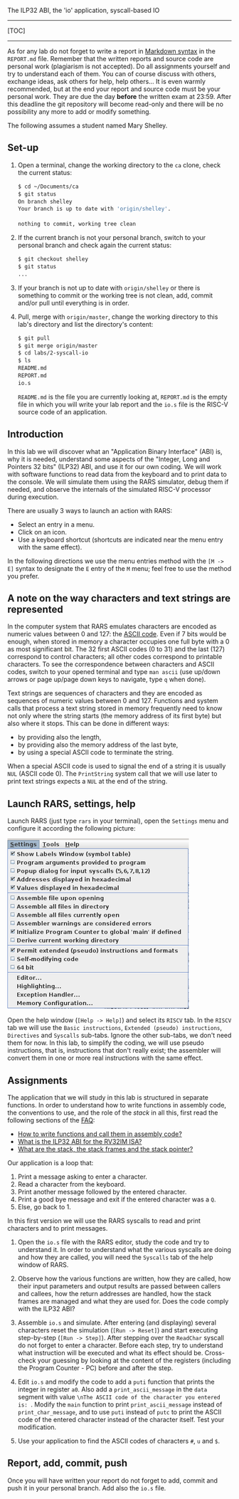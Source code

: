 <!-- MASTER-ONLY: DO NOT MODIFY THIS FILE

Copyright © Telecom Paris
Copyright © Renaud Pacalet (renaud.pacalet@telecom-paris.fr)

This file must be used under the terms of the CeCILL. This source
file is licensed as described in the file COPYING, which you should
have received as part of this distribution. The terms are also
available at:
https://cecill.info/licences/Licence_CeCILL_V2.1-en.html
-->

The ILP32 ABI, the 'io' application, syscall-based IO

---

[TOC]

---

As for any lab do not forget to write a report in [Markdown syntax] in the `REPORT.md` file.
Remember that the written reports and source code are personal work (plagiarism is not accepted).
Do all assignments yourself and try to understand each of them.
You can of course discuss with others, exchange ideas, ask others for help, help others...
It is even warmly recommended, but at the end your report and source code must be your personal work.
They are due the day **before** the written exam at 23:59.
After this deadline the git repository will become read-only and there will be no possibility any more to add or modify something.

The following assumes a student named Mary Shelley.

## Set-up

1. Open a terminal, change the working directory to the `ca` clone, check the current status:

    ```bash
    $ cd ~/Documents/ca
    $ git status
    On branch shelley
    Your branch is up to date with 'origin/shelley'.
    
    nothing to commit, working tree clean
    ```

1. If the current branch is not your personal branch, switch to your personal branch and check again the current status:

    ```bash
    $ git checkout shelley
    $ git status
    ...
    ```

1. If your branch is not up to date with `origin/shelley` or there is something to commit or the working tree is not clean, add, commit and/or pull until everything is in order.

1. Pull, merge with `origin/master`, change the working directory to this lab's directory and list the directory's content:

    ```bash
    $ git pull
    $ git merge origin/master
    $ cd labs/2-syscall-io
    $ ls
    README.md
    REPORT.md
    io.s
    ```

   `README.md` is the file you are currently looking at, `REPORT.md` is the empty file in which you will write your lab report and the `io.s` file is the RISC-V source code of an application.

## Introduction

In this lab we will discover what an "Application Binary Interface" (ABI) is, why it is needed, understand some aspects of the "Integer, Long and Pointers 32 bits" (ILP32) ABI, and use it for our own coding.
We will work with software functions to read data from the keyboard and to print data to the console.
We will simulate them using the RARS simulator, debug them if needed, and observe the internals of the simulated RISC-V processor during execution.

There are usually 3 ways to launch an action with RARS:
- Select an entry in a menu.
- Click on an icon.
- Use a keyboard shortcut (shortcuts are indicated near the menu entry with the same effect).

In the following directions we use the menu entries method with the `[M -> E]` syntax to designate the `E` entry of the `M` menu; feel free to use the method you prefer.

## A note on the way characters and text strings are represented

In the computer system that RARS emulates characters are encoded as numeric values between 0 and 127: the [ASCII code].
Even if 7 bits would be enough, when stored in memory a character occupies one full byte with a 0 as most significant bit.
The 32 first ASCII codes (0 to 31) and the last (127) correspond to control characters; all other codes correspond to printable characters.
To see the correspondence between characters and ASCII codes, switch to your opened terminal and type `man ascii` (use up/down arrows or page up/page down keys to navigate, type `q` when done).

Text strings are sequences of characters and they are encoded as sequences of numeric values between 0 and 127.
Functions and system calls that process a text string stored in memory frequently need to know not only where the string starts (the memory address of its first byte) but also where it stops.
This can be done in different ways:
- by providing also the length,
- by providing also the memory address of the last byte,
- by using a special ASCII code to terminate the string.

When a special ASCII code is used to signal the end of a string it is usually `NUL` (ASCII code 0).
The `PrintString` system call that we will use later to print text strings expects a `NUL` at the end of the string.

## Launch RARS, settings, help

Launch RARS (just type `rars` in your terminal), open the `Settings` menu and configure it according the following picture:

![RARS settings](../../doc/data/rars-settings.png)

Open the help window (`[Help -> Help]`) and select its `RISCV` tab.
In the `RISCV` tab we will use the `Basic instructions`, `Extended (pseudo) instructions`, `Directives` and `Syscalls` sub-tabs.
Ignore the other sub-tabs, we don't need them for now.
In this lab, to simplify the coding, we will use pseudo instructions, that is, instructions that don't really exist; the assembler will convert them in one or more real instructions with the same effect.

## Assignments

The application that we will study in this lab is structured in separate functions.
In order to understand how to write functions in assembly code, the conventions to use, and the role of the _stack_ in all this, first read the following sections of the [FAQ]:

- [How to write functions and call them in assembly code?]
- [What is the ILP32 ABI for the RV32IM ISA?]
- [What are the stack, the stack frames and the stack pointer?]

Our application is a loop that:

1. Print a message asking to enter a character.
1. Read a character from the keyboard.
1. Print another message followed by the entered character.
1. Print a good bye message and exit if the entered character was a `Q`.
1. Else, go back to 1.

In this first version we will use the RARS syscalls to read and print characters and to print messages.

1. Open the `io.s` file with the RARS editor, study the code and try to understand it.
   In order to understand what the various syscalls are doing and how they are called, you will need the `Syscalls` tab of the help window of RARS.

1. Observe how the various functions are written, how they are called, how their input parameters and output results are passed between callers and callees, how the return addresses are handled, how the stack frames are managed and what they are used for.
   Does the code comply with the ILP32 ABI?

1. Assemble `io.s` and simulate.
   After entering (and displaying) several characters reset the simulation (`[Run -> Reset]`) and start executing step-by-step (`[Run -> Step]`).
   After stepping over the `ReadChar` syscall do not forget to enter a character.
   Before each step, try to understand what instruction will be executed and what its effect should be.
   Cross-check your guessing by looking at the content of the registers (including the Program Counter - PC) before and after the step.

1. Edit `io.s` and modify the code to add a `puti` function that prints the integer in register `a0`.
   Also add a `print_ascii_message` in the `data` segment with value `\nThe ASCII code of the character you entered is: `.
   Modify the `main` function to print `print_ascii_message` instead of `print_char_message`, and to use `puti` instead of `putc` to print the ASCII code of the entered character instead of the character itself.
   Test your modification.

1. Use your application to find the ASCII codes of characters `#`, `u` and `$`.

## Report, add, commit, push

Once you will have written your report do not forget to add, commit and push it in your personal branch.
Add also the `io.s` file.

[ASCII code]: https://en.wikipedia.org/wiki/ASCII
[Markdown syntax]: https://www.markdowntutorial.com/
[FAQ]: ../../FAQ.md
[How to write functions and call them in assembly code?]: ../../FAQ.md#how-to-write-functions-and-call-them-in-assembly-code
[What is the ILP32 ABI for the RV32IM ISA?]: ../../FAQ.md#what-is-the-ilp32-abi-for-the-rv32im-isa
[What are the stack, the stack frames and the stack pointer?]: ../../FAQ.md#what-are-the-stack-the-stack-frames-and-the-stack-pointer

<!-- vim: set tabstop=4 softtabstop=4 shiftwidth=4 expandtab textwidth=0: -->
